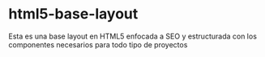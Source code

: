 html5-base-layout
=================

Esta es una base layout en HTML5 enfocada a SEO y estructurada con los componentes necesarios para todo tipo de proyectos
